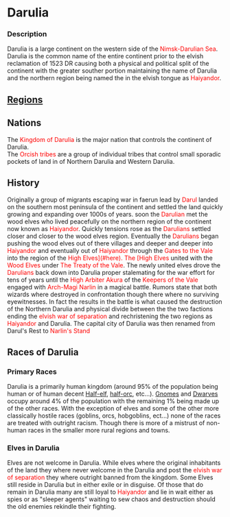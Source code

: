 # Darulia
### Description
Darulia is a large continent on the western side of the <span style="color:red">Nimsk-Darulian Sea</span>.
Darulia is the common name of the entire continent prior to the elvish reclamation of 1523 DR causing both a physical 
and political split of the continent with the greater souther portion maintaining the name of Darulia and the northern 
region being named the in the elvish tongue as <span style="color:red">Haiyandor</span>. 
## [Regions](/World/Continents/Darulia/Regions%20of%20Darulia/RegionsOfDarulia.md)
## Nations
The <span style="color:red">Kingdom of Darulia</span> is the major nation that controls the continent of Darulia.  
The <span style="color:red">Orcish tribes</span> are a group of individual tribes that control small sporadic pockets of land in of Northern Darulia and Western Darulia. 
## History

Originally a group of migrants escaping war in faerun lead by <span style="color:red">Darul</span> landed on the southern most peninsula of the continent and settled the land quickly growing and expanding over 1000s of years. soon the <span style="color:red">Darulian</span> met the wood elves who lived peacefully on the northern region of the continent now known as <span style="color:red">Haiyandor</span>. Quickly tensions rose as the <span style="color:red">Darulians</span> settled closer and closer to the wood elves region. Eventually the <span style="color:red">Darulians</span> began pushing the wood elves out of there villages and deeper and deeper into <span style="color:red">Haiyandor</span> and eventually out of <span style="color:red">Haiyandor</span> through the <span style="color:red">Gates to the Vale</span> into the region of the <span style="color:red">High Elves](#here). The [High Elves</span> united with the <span style="color:red">Wood Elves</span> under <span style="color:red">The Treaty of the Vale</span>. The newly united elves drove the <span style="color:red">Darulians</span> back down into Darulia proper stalemating for the war effort for tens of years until the <span style="color:red">High Arbiter Akura</span> of the <span style="color:red">Keepers of the Vale</span> engaged with <span style="color:red">Arch-Magi Narlin</span> in a magical battle. Rumors state that both wizards where destroyed in confrontation though there where no surviving eyewitnesses. In fact the results in the battle is what caused the destruction of the Northern Darulia and physical divide between the the two factions ending the <span style="color:red">elvish war of separation</span> and rechristening the two regions as <span style="color:red">Haiyandor</span> and Darulia. The capital city of Darulia was then renamed from Darul's Rest to <span style="color:red">Narlin's Stand</span>


## Races of Darulia
### Primary Races
Darulia is a primarily human kingdom (around 95% of the population being human or of human decent [Half-elf](https://www.dndbeyond.com/races/20-half-elf), [half-orc](https://www.dndbeyond.com/races/2-half-orc), etc...). 
[Gnomes](https://www.dndbeyond.com/races/18-gnome) and [Dwarves](https://www.dndbeyond.com/races/13-dwarf) occupy around 4% of the population with the remaining 1% being made up of the other races. With the exception of elves and some of the other more classically hostile races (goblins, orcs, hobgoblins, ect...) none of the races are treated with outright racism. Though there is more of a mistrust of non-human races in the smaller more rural regions and towns.

### Elves in Darulia
Elves are not welcome in Darulia. While elves where the original inhabitants of the land they where never welcome in the Darulia and post the <span style="color:red">elvish war of separation</span> they where outright banned from the kingdom. Some Elves still reside in Darulia but in either exile or in disguise. Of those that do remain in Darulia many are still loyal to <span style="color:red">Haiyandor</span> and lie in wait either as spies or as "sleeper agents" waiting to sew chaos and destruction should the old enemies rekindle their fighting.